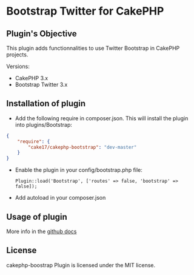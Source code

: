 Bootstrap Twitter for CakePHP
=============================

## Plugin's Objective ##

This plugin adds functionnalities to use Twitter Bootstrap in CakePHP projects.

Versions:

- CakePHP 3.x
- Bootstrap Twitter 3.x

## Installation of plugin ##

- Add the following require in composer.json. This will install the plugin into
plugins/Bootstrap:

```json
{
	"require": {
		"cake17/cakephp-bootstrap": "dev-master"
	}
}
```

- Enable the plugin in your config/bootstrap.php file:

	`Plugin::load('Bootstrap', ['routes' => false, 'bootstrap' => false]);`

- Add autoload in your composer.json

## Usage of plugin ##

More info in the [github docs](http://cake17.github.io/cakephp-bootstrap)

## License ##

cakephp-boostrap Plugin is licensed under the MIT license.
